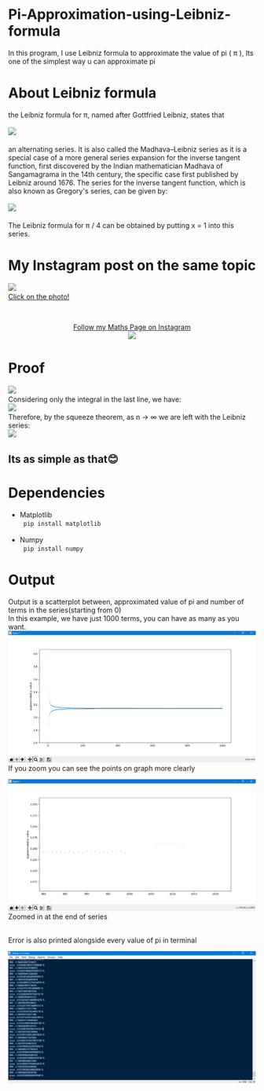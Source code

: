 # Pi-Approximation-using-Leibniz-formula
In this program, I use Leibniz formula to approximate the value of pi ( π ), Its one of the simplest way u can approximate pi

# About Leibniz formula
the Leibniz formula for π, named after Gottfried Leibniz, states that<br><br>
<img src="https://wikimedia.org/api/rest_v1/media/math/render/svg/0987be72b10e739db97b8c457a9baf875bf47710"><br><br>
an alternating series. It is also called the Madhava–Leibniz series as it is a special case of a more general series expansion for the inverse tangent function, first discovered by the Indian mathematician Madhava of Sangamagrama in the 14th century, the specific case first published by Leibniz around 1676. The series for the inverse tangent function, which is also known as Gregory's series, can be given by:
<br><br>
<img src="https://wikimedia.org/api/rest_v1/media/math/render/svg/fc798b313be2383b0ab34e70e81a318756745051"><br><br>
The Leibniz formula for 
π
/
4
 can be obtained by putting x = 1 into this series.
 
 # My Instagram post on the same topic
 <a href="https://www.instagram.com/p/CHpHNS_DyQR/?utm_source=ig_web_copy_link"><img src="https://instagram.fdel3-1.fna.fbcdn.net/v/t51.2885-15/sh0.08/e35/s640x640/125261883_163232248841608_8009125204969336481_n.jpg?_nc_ht=instagram.fdel3-1.fna.fbcdn.net&_nc_cat=104&_nc_ohc=tDCx78jgIFUAX_2-KZy&tp=1&oh=4485400271eddf0e5df23f12236437bf&oe=5FEAEB8E" width="350em"><br>Click on the photo!</a>
 
 <br>
 <p align="center">
 <a href="https://www.instagram.com/mathsyoudontknow/">Follow my Maths Page on Instagram<br><img src="https://upload.wikimedia.org/wikipedia/commons/thumb/a/a5/Instagram_icon.png/600px-Instagram_icon.png" width="100em" ></a> 
 </p>
 
 # Proof
 <img src="https://wikimedia.org/api/rest_v1/media/math/render/svg/05ff8f37d93c9b5dafe66b5bdcf74a82d92d63fb">
 <br>
 Considering only the integral in the last line, we have:
 <br>
 <img src="https://wikimedia.org/api/rest_v1/media/math/render/svg/60d30bdd33b34290568c0e13da19503de36cf1e9">
 <br>
 Therefore, by the squeeze theorem, as n → ∞ we are left with the Leibniz series:
 <br>
 <img src="https://wikimedia.org/api/rest_v1/media/math/render/svg/cfa16105f38678c4b8151cd1ac1cd1a0a8d219c6">
 
 <br>
 <h2>Its as simple as that😊</h2>
 
 # Dependencies
 <ul>
  <li>Matplotlib <br>
    <code> pip install matplotlib </code>
  </li>
  <br>
  <li>Numpy<br>
    <code> pip install numpy</code>
  </li>
  </ul>
  
  # Output
  Output is a scatterplot between, approximated value of pi and number of terms in the series(starting from 0)<br>
  In this example, we have just 1000 terms, you can have as many as you want.<br>
  <img src="https://github.com/beetrandahiya/Pi-Approximation-using-Leibniz-formula/blob/main/piaproxxoutput1.PNG">
  <br>
  If you zoom you can see the points on graph more clearly
  <br>
  
  <img src="https://github.com/beetrandahiya/Pi-Approximation-using-Leibniz-formula/blob/main/piaproxxoutput.PNG">
  <br>
  Zoomed in at the end of series 
  
 <br> Error is also printed alongside every value of pi in terminal
          
  <img src="https://github.com/beetrandahiya/Pi-Approximation-using-Leibniz-formula/blob/main/piaproxxoutput2.PNG">
